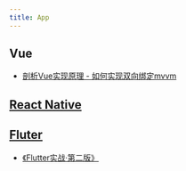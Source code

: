 ```yaml
---
title: App
---
```


## Vue
+ [剖析Vue实现原理 - 如何实现双向绑定mvvm](https://github.com/DMQ/mvvm)


## [React Native](https://reactnative.dev/)

## [Fluter](https://flutter.dev/)
+ [《Flutter实战·第二版》](https://book.flutterchina.club)
